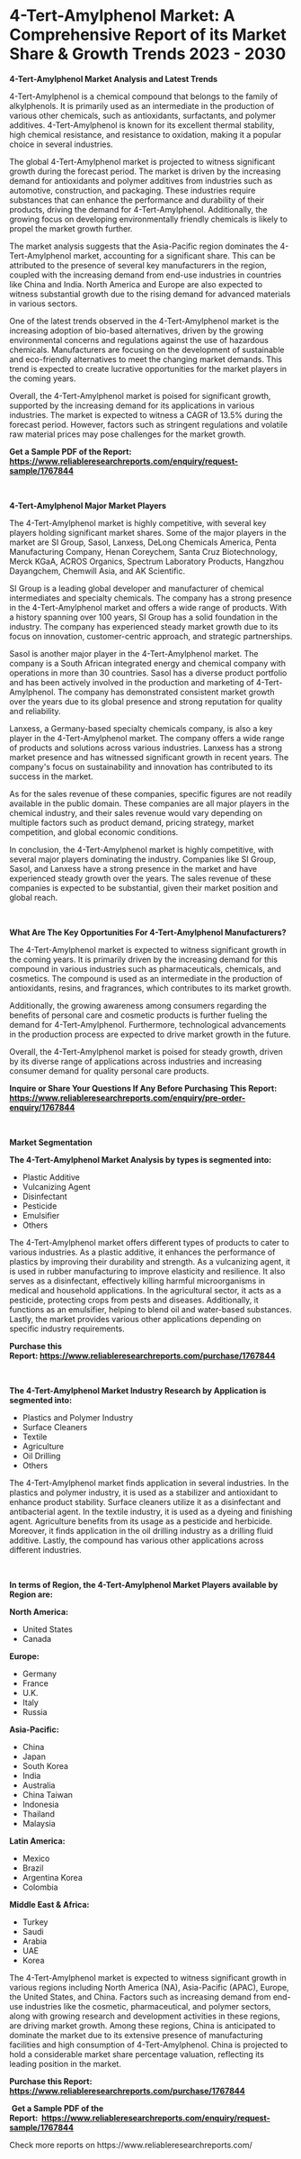 <p><h1>4-Tert-Amylphenol Market: A Comprehensive Report of its Market Share & Growth Trends 2023 - 2030</h1></p><p><strong>4-Tert-Amylphenol Market Analysis and Latest Trends</strong></p>
<p><p>4-Tert-Amylphenol is a chemical compound that belongs to the family of alkylphenols. It is primarily used as an intermediate in the production of various other chemicals, such as antioxidants, surfactants, and polymer additives. 4-Tert-Amylphenol is known for its excellent thermal stability, high chemical resistance, and resistance to oxidation, making it a popular choice in several industries.</p><p>The global 4-Tert-Amylphenol market is projected to witness significant growth during the forecast period. The market is driven by the increasing demand for antioxidants and polymer additives from industries such as automotive, construction, and packaging. These industries require substances that can enhance the performance and durability of their products, driving the demand for 4-Tert-Amylphenol. Additionally, the growing focus on developing environmentally friendly chemicals is likely to propel the market growth further.</p><p>The market analysis suggests that the Asia-Pacific region dominates the 4-Tert-Amylphenol market, accounting for a significant share. This can be attributed to the presence of several key manufacturers in the region, coupled with the increasing demand from end-use industries in countries like China and India. North America and Europe are also expected to witness substantial growth due to the rising demand for advanced materials in various sectors.</p><p>One of the latest trends observed in the 4-Tert-Amylphenol market is the increasing adoption of bio-based alternatives, driven by the growing environmental concerns and regulations against the use of hazardous chemicals. Manufacturers are focusing on the development of sustainable and eco-friendly alternatives to meet the changing market demands. This trend is expected to create lucrative opportunities for the market players in the coming years.</p><p>Overall, the 4-Tert-Amylphenol market is poised for significant growth, supported by the increasing demand for its applications in various industries. The market is expected to witness a CAGR of 13.5% during the forecast period. However, factors such as stringent regulations and volatile raw material prices may pose challenges for the market growth.</p></p>
<p><strong>Get a Sample PDF of the Report:&nbsp; <a href="https://www.reliableresearchreports.com/enquiry/request-sample/1767844">https://www.reliableresearchreports.com/enquiry/request-sample/1767844</a></strong></p>
<p>&nbsp;</p>
<p><strong>4-Tert-Amylphenol Major Market Players</strong></p>
<p><p>The 4-Tert-Amylphenol market is highly competitive, with several key players holding significant market shares. Some of the major players in the market are SI Group, Sasol, Lanxess, DeLong Chemicals America, Penta Manufacturing Company, Henan Coreychem, Santa Cruz Biotechnology, Merck KGaA, ACROS Organics, Spectrum Laboratory Products, Hangzhou Dayangchem, Chemwill Asia, and AK Scientific.</p><p>SI Group is a leading global developer and manufacturer of chemical intermediates and specialty chemicals. The company has a strong presence in the 4-Tert-Amylphenol market and offers a wide range of products. With a history spanning over 100 years, SI Group has a solid foundation in the industry. The company has experienced steady market growth due to its focus on innovation, customer-centric approach, and strategic partnerships.</p><p>Sasol is another major player in the 4-Tert-Amylphenol market. The company is a South African integrated energy and chemical company with operations in more than 30 countries. Sasol has a diverse product portfolio and has been actively involved in the production and marketing of 4-Tert-Amylphenol. The company has demonstrated consistent market growth over the years due to its global presence and strong reputation for quality and reliability.</p><p>Lanxess, a Germany-based specialty chemicals company, is also a key player in the 4-Tert-Amylphenol market. The company offers a wide range of products and solutions across various industries. Lanxess has a strong market presence and has witnessed significant growth in recent years. The company's focus on sustainability and innovation has contributed to its success in the market.</p><p>As for the sales revenue of these companies, specific figures are not readily available in the public domain. These companies are all major players in the chemical industry, and their sales revenue would vary depending on multiple factors such as product demand, pricing strategy, market competition, and global economic conditions.</p><p>In conclusion, the 4-Tert-Amylphenol market is highly competitive, with several major players dominating the industry. Companies like SI Group, Sasol, and Lanxess have a strong presence in the market and have experienced steady growth over the years. The sales revenue of these companies is expected to be substantial, given their market position and global reach.</p></p>
<p>&nbsp;</p>
<p><strong>What Are The Key Opportunities For 4-Tert-Amylphenol Manufacturers?</strong></p>
<p><p>The 4-Tert-Amylphenol market is expected to witness significant growth in the coming years. It is primarily driven by the increasing demand for this compound in various industries such as pharmaceuticals, chemicals, and cosmetics. The compound is used as an intermediate in the production of antioxidants, resins, and fragrances, which contributes to its market growth.</p><p>Additionally, the growing awareness among consumers regarding the benefits of personal care and cosmetic products is further fueling the demand for 4-Tert-Amylphenol. Furthermore, technological advancements in the production process are expected to drive market growth in the future.</p><p>Overall, the 4-Tert-Amylphenol market is poised for steady growth, driven by its diverse range of applications across industries and increasing consumer demand for quality personal care products.</p></p>
<p><strong>Inquire or Share Your Questions If Any Before Purchasing This Report: <a href="https://www.reliableresearchreports.com/enquiry/pre-order-enquiry/1767844">https://www.reliableresearchreports.com/enquiry/pre-order-enquiry/1767844</a></strong></p>
<p>&nbsp;</p>
<p><strong>Market Segmentation</strong></p>
<p><strong>The 4-Tert-Amylphenol Market Analysis by types is segmented into:</strong></p>
<p><ul><li>Plastic Additive</li><li>Vulcanizing Agent</li><li>Disinfectant</li><li>Pesticide</li><li>Emulsifier</li><li>Others</li></ul></p>
<p><p>The 4-Tert-Amylphenol market offers different types of products to cater to various industries. As a plastic additive, it enhances the performance of plastics by improving their durability and strength. As a vulcanizing agent, it is used in rubber manufacturing to improve elasticity and resilience. It also serves as a disinfectant, effectively killing harmful microorganisms in medical and household applications. In the agricultural sector, it acts as a pesticide, protecting crops from pests and diseases. Additionally, it functions as an emulsifier, helping to blend oil and water-based substances. Lastly, the market provides various other applications depending on specific industry requirements.</p></p>
<p><strong>Purchase this Report:&nbsp;<a href="https://www.reliableresearchreports.com/purchase/1767844">https://www.reliableresearchreports.com/purchase/1767844</a></strong></p>
<p>&nbsp;</p>
<p><strong>The 4-Tert-Amylphenol Market Industry Research by Application is segmented into:</strong></p>
<p><ul><li>Plastics and Polymer Industry</li><li>Surface Cleaners</li><li>Textile</li><li>Agriculture</li><li>Oil Drilling</li><li>Others</li></ul></p>
<p><p>The 4-Tert-Amylphenol market finds application in several industries. In the plastics and polymer industry, it is used as a stabilizer and antioxidant to enhance product stability. Surface cleaners utilize it as a disinfectant and antibacterial agent. In the textile industry, it is used as a dyeing and finishing agent. Agriculture benefits from its usage as a pesticide and herbicide. Moreover, it finds application in the oil drilling industry as a drilling fluid additive. Lastly, the compound has various other applications across different industries.</p></p>
<p>&nbsp;</p>
<p><strong>In terms of Region, the 4-Tert-Amylphenol Market Players available by Region are:</strong></p>
<p>
    <p> <strong> North America: </strong>
        <ul>
            <li>United States</li>
            <li>Canada</li>
        </ul>
        </p> 
    <p> <strong> Europe: </strong>
        <ul>
            <li>Germany</li>
            <li>France</li>
            <li>U.K.</li>
            <li>Italy</li>
            <li>Russia</li>
        </ul>
        </p> 
    <p> <strong> Asia-Pacific: </strong>
        <ul>
            <li>China</li>
            <li>Japan</li>
            <li>South Korea</li>
            <li>India</li>
            <li>Australia</li>
            <li>China Taiwan</li>
            <li>Indonesia</li>
            <li>Thailand</li>
            <li>Malaysia</li>
        </ul>
        </p> 
    <p> <strong> Latin America: </strong>
        <ul>
            <li>Mexico</li>
            <li>Brazil</li>
            <li>Argentina Korea</li>
            <li>Colombia</li>
        </ul>
        </p> 
    <p> <strong> Middle East & Africa: </strong>
        <ul>
            <li>Turkey</li>
            <li>Saudi</li>
            <li>Arabia</li>
            <li>UAE</li>
            <li>Korea</li>
        </ul>
    </p>
    </p>
<p><p>The 4-Tert-Amylphenol market is expected to witness significant growth in various regions including North America (NA), Asia-Pacific (APAC), Europe, the United States, and China. Factors such as increasing demand from end-use industries like the cosmetic, pharmaceutical, and polymer sectors, along with growing research and development activities in these regions, are driving market growth. Among these regions, China is anticipated to dominate the market due to its extensive presence of manufacturing facilities and high consumption of 4-Tert-Amylphenol. China is projected to hold a considerable market share percentage valuation, reflecting its leading position in the market.</p></p>
<p><strong>Purchase this Report: <a href="https://www.reliableresearchreports.com/purchase/1767844">https://www.reliableresearchreports.com/purchase/1767844</a></strong></p>
<p>&nbsp;<strong>Get a Sample PDF of the Report:&nbsp;&nbsp;<a href="https://www.reliableresearchreports.com/enquiry/request-sample/1767844">https://www.reliableresearchreports.com/enquiry/request-sample/1767844</a></strong></p>
<p><strong></strong></p>
<p>Check more reports on https://www.reliableresearchreports.com/</p>